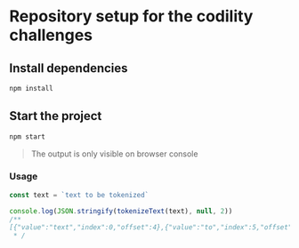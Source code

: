 # Repository setup for the codility challenges

## Install dependencies

```sh
npm install
```

## Start the project

```sh
npm start
```

> The output is only visible on browser console

### Usage

```js
const text = `text to be tokenized`

console.log(JSON.stringify(tokenizeText(text), null, 2))
/**
[{"value":"text","index":0,"offset":4},{"value":"to","index":5,"offset":2},{"value":"be","index":8,"offset":2},{"value":"tokenized","index":11,"offset":9}]
 * /
```